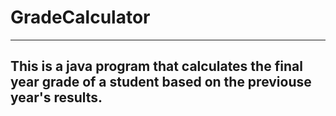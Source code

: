 # GradeCalculator
---
## This is a java program that calculates the final year grade of a student based on the previouse year's results.
